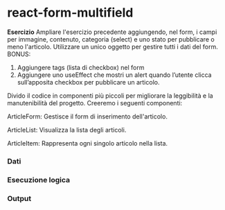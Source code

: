 # react-form-multifield

**Esercizio**
Ampliare l'esercizio precedente aggiungendo, nel form, i campi per immagine, contenuto, categoria (select) e uno stato per pubblicare o meno l'articolo.
Utilizzare un unico oggetto per gestire tutti i dati del form.
BONUS:
1. Aggiungere tags (lista di checkbox) nel form
2. Aggiungere uno useEffect che mostri un alert quando l’utente clicca sull’apposita checkbox per pubblicare un articolo.

Divido il codice in componenti più piccoli per migliorare la leggibilità e la manutenibilità del progetto. Creeremo i seguenti componenti:

ArticleForm: Gestisce il form di inserimento dell'articolo.

ArticleList: Visualizza la lista degli articoli.

ArticleItem: Rappresenta ogni singolo articolo nella lista.

### Dati

### Esecuzione logica

### Output